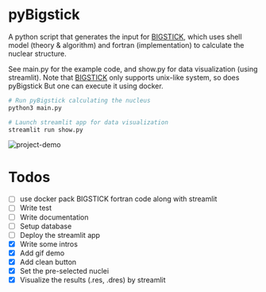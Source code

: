 # pyBigstick

A python script that generates the input for [BIGSTICK](https://github.com/cwjsdsu/BigstickPublick), which uses shell model (theory & algorithm) and fortran (implementation) to calculate the nuclear structure.

See main.py for the example code, and show.py for data visualization (using streamlit).
Note that [BIGSTICK](https://github.com/cwjsdsu/BigstickPublick) only supports unix-like system, so does pyBigstick
But one can execute it using docker.


```python
# Run pyBigstick calculating the nucleus
python3 main.py
```

```python
# Launch streamlit app for data visualization
streamlit run show.py
```

![project-demo](./assets/project-demo.gif)


# Todos
- [ ] use docker pack BIGSTICK fortran code along with streamlit
- [ ] Write test
- [ ] Write documentation
- [ ] Setup database
- [ ] Deploy the streamlit app
- [x] Write some intros
- [x] Add gif demo
- [x] Add clean button
- [x] Set the pre-selected nuclei
- [x] Visualize the results (.res, .dres) by streamlit